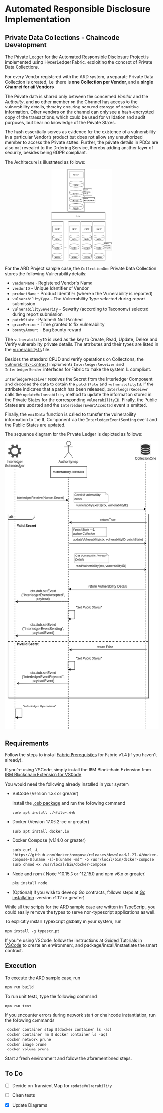 # Automated Responsible Disclosure Implementation
## Private Data Collections - Chaincode Development 

The Private Ledger for the Automated Responsible Disclosure Project is implemented using HyperLedger Fabric, exploiting the concept of Private Data Collections. 

For every Vendor registered with the ARD system, a separate Private Data Collection is created, i.e, there is **one Collection per Vendor**, and a **single Channel for all Vendors**. 

The Private data is shared only between the concerned *Vendor* and the *Authority*, and no other member on the Channel has access to the vulnerability details, thereby ensuring secured storage of sensitive information. Other vendors on the channel can only see a hash-encrypted copy of the transactions, which could be used for validation and audit purposes, but bear no knowledge of the Private States. 

The hash essentially serves as evidence for the existence of a vulnerability in a particular Vendor’s product but does not allow any unauthorized member to access the Private states. Further, the private details in PDCs are also not revealed to the Ordering Service, thereby adding another layer of security, besides being GDPR compliant.

The Architecure is illustrated as follows:


<p align="center">
  <img height = "300" width="200" src="images/high-level-arch-private.png">
</p>



For the ARD Project sample case, the `CollectionOne` Private Data Collection stores the following Vulnerability details:

* `vendorName` - Registered Vendor's Name
* `vendorID` - Unique Identifier of Vendor
* `productName` - Product Identifier (wherein the Vulnerability is reported)
* `vulnerabilityType` - The Vulnerability Type selected during report submission
* `vulnerabilitySeverity` - Severity (according to Taxonomy) selected during report submission
* `patchState` - Patched/ Not Patched
* `gracePeriod` - Time granted to fix vulnerability
* `bountyAmount` - Bug Bounty reward

The `vulnerabilityID` is used as the key to Create, Read, Update, Delete and Verify vulnerability private details. The attributes and their types are listed in the [vulnerability.ts](src/vulnerability.ts) file.


Besides the standard CRUD and verify operations on Collections, the [vulnerability-contract](src/vulnerability-contract.ts) implements `InterledgerReceiver` and `InterledgerSender` interfaces for Fabric to make the system IL compliant. 


`InterledgerReceiver` receives the Secret from the Interledger Component and decodes the data to obtain the `patchState` and `vulnerabilityId`. If the attribute indicates that a patch has been released, `InterledgerReceiver` calls the `updateVulnerability` method to update the information stored in the Private States for the corresponding `vulnerabilityID`. Finally, the Public States are updated and the `InterledgerEventAccepted` event is emitted. 

Finally, the `emitData` function is called to transfer the vulnerability information to the IL Component via the `InterledgerEventSending` event and the Public States are updated. 


The sequence diagram for the Private Ledger is depicted as follows:

<p align="center">
  <img src="images/vul-chaincode-seq-digram.png">
</p>


## Requirements

Follow the steps to install [Fabric Prerequisites](https://hyperledger-fabric.readthedocs.io/en/release-1.4/getting_started.html) for Fabric v1.4 (if you haven't already).

If you're using VSCode, simply install the IBM Blockchain Extension from [IBM Blockchain Extension for VSCode](https://github.com/IBM-Blockchain/blockchain-vscode-extension/blob/master/README.md) 

You would need the following already installed in your system

* VSCode (Version 1.38 or greater)

	Install the [.deb package](https://code.visualstudio.com/download) and run the following command
	```
	sudo apt install ./<file>.deb
	```

* Docker (Version 17.06.2-ce or greater)
	```	
	sudo apt install docker.io
	```

* Docker Compose (v1.14.0 or greater)
	```	
	sudo curl -L "https://github.com/docker/compose/releases/download/1.27.4/docker-compose-$(uname -s)-$(uname -m)" -o /usr/local/bin/docker-compose
	sudo chmod +x /usr/local/bin/docker-compose
	```

* Node and npm ( Node ^10.15.3 or ^12.15.0 and npm v6.x or greater)
	```
	pkg install node
	```

* (Optional) If you wish to develop Go contracts, follows steps at [Go installation](https://golang.org/dl/) (version v1.12 or greater)


While all the scripts for the ARD sample case are written in TypeScript, you could easily remove the types to serve non-typescript applications as well. 

To explicitly install TypeScript globally in your system, run
```
npm install -g typescript
```

If you're using VSCode, follow the instructions at [Guided Tutorials in VSCode](https://cloud.ibm.com/docs/blockchain-sw-213?topic=blockchain-sw-213-develop-vscode#develop-vscode-guided-tutorials) to create an environment, and package/install/instantiate the smart contract.


## Execution

To execute the ARD sample case, run

```
npm run build
```

To run unit tests, type the following command

```
npm run test
```

If you encounter errors during network start or chaincode instantiation, run the following commands

```
 docker container stop $(docker container ls -aq) 
 docker container rm $(docker container ls -aq) 
 docker network prune 
 docker image prune 
 docker volume prune 
```
Start a fresh environment and follow the aforementioned steps.


## To Do

- [ ] Decide on Transient Map for `updateVulnerability`
- [ ] Clean tests
- [x] Update Diagrams



